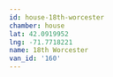 ```yaml
---
id: house-18th-worcester
chamber: house
lat: 42.0919952
lng: -71.7718221
name: 18th Worcester
van_id: '160'
---
```

